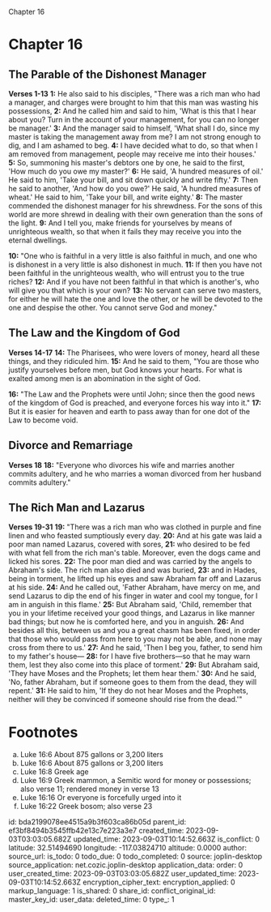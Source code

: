 Chapter 16

# Chapter 16
## The Parable of the Dishonest Manager
**Verses 1-13**
**1:** He also said to his disciples, "There was a rich man who had a manager, and charges were brought to him that this man was wasting his possessions, 
**2:** And he called him and said to him, 'What is this that I hear about you? Turn in the account of your management, for you can no longer be manager.'
**3:** And the manager said to himself, 'What shall I do, since my master is taking the management away from me? I am not strong enough to dig, and I am ashamed to beg.
**4:** I have decided what to do, so that when I am removed from management, people may receive me into their houses.'
**5:** So, summoning his master's debtors one by one, he said to the first, 'How much do you owe my master?'
**6:** He said, 'A hundred measures of oil.' He said to him, 'Take your bill, and sit down quickly and write fifty.'
**7:**  Then he said to another, 'And how do you owe?' He said, 'A hundred measures of wheat.' He said to him, 'Take your bill, and write eighty.'
**8:** The master commended the dishonest manager for his shrewdness. For the sons of this world are more shrewd in dealing with their own generation than the sons of the light.
**9:** And I tell you, make friends for yourselves by means of unrighteous wealth, so that when it fails they may receive you into the eternal dwellings.

**10:** "One who is faithful in a very little is also faithful in much, and one who is dishonest in a very little is also dishonest in much.
**11:** If then you have not been faithful in the unrighteous wealth, who will entrust you to the true riches?
**12:** And if you have not been faithful in that which is another's, who will give you that which is your own?
**13:** No servant can serve two masters, for either he will hate the one and love the other, or he will be devoted to the one and despise the other. You cannot serve God and money."

## The Law and the Kingdom of God
**Verses 14-17**
**14:** The Pharisees, who were lovers of money, heard all these things, and they ridiculed him.
**15:** And he said to them, "You are those who justify yourselves before men, but God knows your hearts. For what is exalted among men is an abomination in the sight of God.

**16:** "The Law and the Prophets were until John; since then the good news of the kingdom of God is preached, and everyone forces his way into it."
**17:** But it is easier for heaven and earth to pass away than for one dot of the Law to become void.

## Divorce and Remarriage
**Verses 18**
**18:** "Everyone who divorces his wife and marries another commits adultery, and he who marries a woman divorced from her husband commits adultery."

## The Rich Man and Lazarus
**Verses 19-31**
**19:** "There was a rich man who was clothed in purple and fine linen and who feasted sumptiously every day.
**20:** And at his gate was laid a poor man named Lazarus, covered with sores,
**21:** who desired to be fed with what fell from the rich man's table. Moreover, even the dogs came and licked his sores.
**22:** The poor man died and was carried by the angels to Abraham's side. The rich man also died and was buried,
**23:** and in Hades, being in torment, he lifted up his eyes and saw Abraham far off and Lazarus at his side.
**24:** And he called out, 'Father Abraham, have mercy on me, and send Lazarus to dip the end of his finger in water and cool my tongue, for I am in anguish in this flame.'
**25:** But Abraham said, 'Child, remember that you in your lifetime received your good things, and Lazarus in like manner bad things; but now he is comforted here, and you in anguish.
**26:** And besides all this, between us and you a great chasm has been fixed, in order that those who would pass from here to you may not be able, and none may cross from there to us.'
**27:** And he said, 'Then I beg you, father, to send him to my father's house—
**28:** for I have five brothers—so that he may warn them, lest they also come into this place of torment.'
**29:** But Abraham said, 'They have Moses and the Prophets; let them hear them.'
**30:** And he said, 'No, father Abraham, but if someone goes to them from the dead, they will repent.'
**31:** He said to him, 'If they do not hear Moses and the Prophets, neither will they be convinced if someone should rise from the dead.'"

# Footnotes
<ol type='a'>
	<li>Luke 16:6 About 875 gallons or 3,200 liters</li>
	<li>Luke 16:6 About 875 gallons or 3,200 liters</li>
	<li>Luke 16:8 Greek age</li>
	<li>Luke 16:9 Greek mammon, a Semitic word for money or possessions; also verse 11; rendered money in verse 13</li>
	<li>Luke 16:16 Or everyone is forcefully urged into it</li>
	<li>Luke 16:22 Greek bosom; also verse 23</li>
</ol>


id: bda2199078ee4515a9b3f603ca86b05d
parent_id: ef3bf8494b3545ffb42e13c7e223a3e7
created_time: 2023-09-03T03:03:05.682Z
updated_time: 2023-09-03T10:14:52.663Z
is_conflict: 0
latitude: 32.51494690
longitude: -117.03824710
altitude: 0.0000
author: 
source_url: 
is_todo: 0
todo_due: 0
todo_completed: 0
source: joplin-desktop
source_application: net.cozic.joplin-desktop
application_data: 
order: 0
user_created_time: 2023-09-03T03:03:05.682Z
user_updated_time: 2023-09-03T10:14:52.663Z
encryption_cipher_text: 
encryption_applied: 0
markup_language: 1
is_shared: 0
share_id: 
conflict_original_id: 
master_key_id: 
user_data: 
deleted_time: 0
type_: 1
